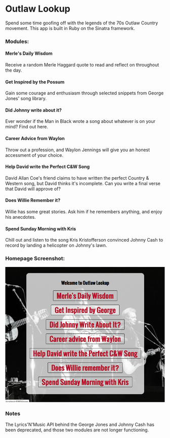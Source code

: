 # Outlaw Lookup
Spend some time goofing off with the legends of the 70s Outlaw Country movement. This app is built in Ruby on the Sinatra framework.

### Modules:

#### Merle's Daily Wisdom
Receive a random Merle Haggard quote to read and reflect on throughout the day.

#### Get Inspired by the Possum
Gain some courage and enthusiasm through selected snippets from George Jones' song library.

#### Did Johnny write about it?
Ever wonder if the Man in Black wrote a song about whatever is on your mind? Find out here.

#### Career Advice from Waylon
Throw out a profession, and Waylon Jennings will give you an honest accessment of your choice.

#### Help David write the Perfect C&W Song
David Allan Coe's friend claims to have written the perfect Country & Western song, but David thinks it's incomplete. Can you write a final verse that David will approve of?

#### Does Willie Remember it?
Willie has some great stories. Ask him if he remembers anything, and enjoy his anecdotes.

#### Spend Sunday Morning with Kris
Chill out and listen to the song Kris Kristofferson convinced Johnny Cash to record by landing a helicopter on Johnny's lawn.

### Homepage Screenshot:

![homepage](public/img/homepage.png)

### Notes

The Lyrics'N'Music API behind the George Jones and Johnny Cash has been deprecated, and those two modules are not longer functioning.
